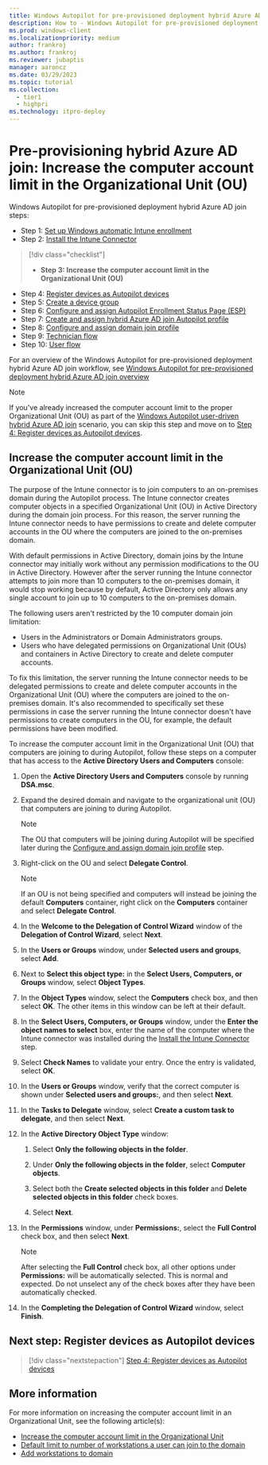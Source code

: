 ```yaml
---
title: Windows Autopilot for pre-provisioned deployment hybrid Azure AD join - Step 3 of 10 - Increase the computer account limit in the Organizational Unit (OU)
description: How to - Windows Autopilot for pre-provisioned deployment hybrid Azure AD join - Step 3 of 10 - Increase the computer account limit in the Organizational Unit (OU).
ms.prod: windows-client
ms.localizationpriority: medium
author: frankroj
ms.author: frankroj
ms.reviewer: jubaptis
manager: aaroncz
ms.date: 03/29/2023
ms.topic: tutorial
ms.collection: 
  - tier1
  - highpri
ms.technology: itpro-deploy
---
```


# Pre-provisioning hybrid Azure AD join: Increase the computer account limit in the Organizational Unit (OU)

Windows Autopilot for pre-provisioned deployment hybrid Azure AD join steps:
- Step 1: [Set up Windows automatic Intune enrollment](hybrid-azure-ad-join-automatic-enrollment.md)
- Step 2: [Install the Intune Connector](hybrid-azure-ad-join-intune-connector.md)
> [!div class="checklist"]
> - **Step 3: Increase the computer account limit in the Organizational Unit (OU)**
- Step 4: [Register devices as Autopilot devices](hybrid-azure-ad-join-register-device.md)
- Step 5: [Create a device group](hybrid-azure-ad-join-device-group.md)
- Step 6: [Configure and assign Autopilot Enrollment Status Page (ESP)](hybrid-azure-ad-join-esp.md)
- Step 7: [Create and assign hybrid Azure AD join Autopilot profile](hybrid-azure-ad-join-autopilot-profile.md)
- Step 8: [Configure and assign domain join profile](hybrid-azure-ad-join-domain-join-profile.md)
- Step 9: [Technician flow](hybrid-azure-ad-join-technician-flow.md)
- Step 10: [User flow](hybrid-azure-ad-join-user-flow.md)

For an overview of the Windows Autopilot for pre-provisioned deployment hybrid Azure AD join workflow, see [Windows Autopilot for pre-provisioned deployment hybrid Azure AD join overview](hybrid-azure-ad-join-workflow.md)

> [!NOTE]
>
> If you've already increased the computer account limit to the proper Organizational Unit (OU) as part of the [Windows Autopilot user-driven hybrid Azure AD join](../user-driven/hybrid-azure-ad-join-workflow.md) scenario, you can skip this step and move on to [Step 4: Register devices as Autopilot devices](hybrid-azure-ad-join-register-device.md).

## Increase the computer account limit in the Organizational Unit (OU)

The purpose of the Intune connector is to join computers to an on-premises domain during the Autopilot process. The Intune connector creates computer objects in a specified Organizational Unit (OU) in Active Directory during the domain join process. For this reason, the server running the Intune connector needs to have permissions to create and delete computer accounts in the OU where the computers are joined to the on-premises domain.

With default permissions in Active Directory, domain joins by the Intune connector may initially work without any permission modifications to the OU in Active Directory. However after the server running the Intune connector attempts to join more than 10 computers to the on-premises domain, it would stop working because by default, Active Directory only allows any single account to join up to 10 computers to the on-premises domain.

The following users aren't restricted by the 10 computer domain join limitation:

- Users in the Administrators or Domain Administrators groups.
- Users who have delegated permissions on Organizational Unit (OUs) and containers in Active Directory to create and delete computer accounts.

To fix this limitation, the server running the Intune connector needs to be delegated permissions to create and delete computer accounts in the Organizational Unit (OU) where the computers are joined to the on-premises domain. It's also recommended to specifically set these permissions in case the server running the Intune connector doesn't have permissions to create computers in the OU, for example, the default permissions have been modified.

To increase the computer account limit in the Organizational Unit (OU) that computers are joining to during Autopilot, follow these steps on a computer that has access to the **Active Directory Users and Computers** console:

1. Open the **Active Directory Users and Computers** console by running **DSA.msc**.

1. Expand the desired domain and navigate to the organizational unit (OU) that computers are joining to during Autopilot.

    > [!NOTE]
    >
    > The OU that computers will be joining during Autopilot will be specified later during the [Configure and assign domain join profile](hybrid-azure-ad-join-domain-join-profile.md) step.

1. Right-click on the OU and select **Delegate Control**.

    > [!NOTE]
    >
    > If an OU is not being specified and computers will instead be joining the default **Computers** container, right click on the **Computers** container and select **Delegate Control**.

1. In the **Welcome to the Delegation of Control Wizard** window of the **Delegation of Control Wizard**, select **Next**.

1. In the **Users or Groups** window, under **Selected users and groups**, select **Add**.

1. Next to **Select this object type:** in the **Select Users, Computers, or Groups** window, select **Object Types**.

1. In the **Object Types** window, select the **Computers** check box, and then select **OK**. The other items in this window can be left at their default.

1. In the **Select Users, Computers, or Groups** window, under the **Enter the object names to select** box, enter the name of the computer where the Intune connector was installed during the [Install the Intune Connector](hybrid-azure-ad-join-intune-connector.md) step.

1. Select **Check Names** to validate your entry. Once the entry is validated, select **OK**.

1. In the **Users or Groups** window, verify that the correct computer is shown under **Selected users and groups:**, and then select **Next**.

1. In the **Tasks to Delegate** window, select **Create a custom task to delegate**, and then select **Next**.

1. In the **Active Directory Object Type** window:

    1. Select **Only the following objects in the folder**.

    1. Under **Only the following objects in the folder**, select **Computer objects**.

    1. Select both the **Create selected objects in this folder** and **Delete selected objects in this folder** check boxes.

    1. Select **Next**.

1. In the **Permissions** window, under **Permissions:**, select the **Full Control** check box, and then select **Next**.

    > [!NOTE]
    >
    > After selecting the **Full Control** check box, all other options under **Permissions:** will be automatically selected. This is normal and expected. Do not unselect any of the check boxes after they have been automatically checked.

1. In the **Completing the Delegation of Control Wizard** window, select **Finish**.

## Next step: Register devices as Autopilot devices

> [!div class="nextstepaction"]
> [Step 4: Register devices as Autopilot devices](hybrid-azure-ad-join-register-device.md)

## More information

For more information on increasing the computer account limit in an Organizational Unit, see the following article(s):

- [Increase the computer account limit in the Organizational Unit](/mem/autopilot/windows-autopilot-hybrid#increase-the-computer-account-limit-in-the-organizational-unit)
- [Default limit to number of workstations a user can join to the domain](/troubleshoot/windows-server/identity/default-workstation-numbers-join-domain)
- [Add workstations to domain](/windows/security/threat-protection/security-policy-settings/add-workstations-to-domain)
